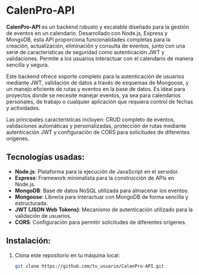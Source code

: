 # CalenPro-API

**CalenPro-API** es un backend robusto y escalable diseñado para la gestión de eventos en un calendario. Desarrollado con Node.js, Express y MongoDB, esta API proporciona funcionalidades completas para la creación, actualización, eliminación y consulta de eventos, junto con una serie de características de seguridad como autenticación JWT y validaciones. Permite a los usuarios interactuar con el calendario de manera sencilla y segura.

Este backend ofrece soporte completo para la autenticación de usuarios mediante JWT, validación de datos a través de esquemas de Mongoose, y un manejo eficiente de rutas y eventos en la base de datos. Es ideal para proyectos donde se necesite manejar eventos, ya sea para calendarios personales, de trabajo o cualquier aplicación que requiera control de fechas y actividades.

Las principales características incluyen: CRUD completo de eventos, validaciones automáticas y personalizadas, protección de rutas mediante autenticación JWT y configuración de CORS para solicitudes de diferentes orígenes.

## Tecnologías usadas:

- **Node.js**: Plataforma para la ejecución de JavaScript en el servidor.
- **Express**: Framework minimalista para la construcción de APIs en Node.js.
- **MongoDB**: Base de datos NoSQL utilizada para almacenar los eventos.
- **Mongoose**: Librería para interactuar con MongoDB de forma sencilla y estructurada.
- **JWT (JSON Web Tokens)**: Mecanismo de autenticación utilizado para la validación de usuarios.
- **CORS**: Configuración para permitir solicitudes de diferentes orígenes.

## Instalación:

1. Clona este repositorio en tu máquina local:
   ```bash
   git clone https://github.com/tu_usuario/CalenPro-API.git

